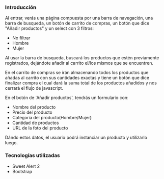 ### Introducción

Al entrar, verás una página compuesta por una barra de navegación, una barra de busqueda, un botón de carrito de compras, un botón que dice "Añadir productos" y un select con 3 filtros:
- No filtrar
- Hombre
- Mujer

Al usar la barra de busqueda, buscará los productos que estén previamente registrados, dejándote añadir al carrito el/los mismos que se encuentren.

En el carrito de compras se irán almacenando todos los productos que añadas al carrito con sus cantidades exactas y tiene un botón que dice finalizar compra el cual dará la suma total de los productos añadidos y nos cerrará el flujo de javascript.

En el botón de 'Añadir productos', tendrás un formulario con:
- Nombre del producto
- Precio del producto
- Categoria del producto(Hombre/Mujer)
- Cantidad de productos
- URL de la foto del producto

Dándo estos datos, el usuario podrá instanciar un producto y utilizarlo luego.

### Tecnologías utilizadas
- Sweet Alert 2
- Bootstrap
